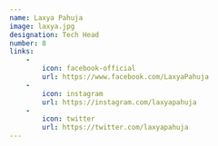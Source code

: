 ```yaml
---
name: Laxya Pahuja
image: laxya.jpg
designation: Tech Head
number: 8
links:
    -
        icon: facebook-official
        url: https://www.facebook.com/LaxyaPahuja
    -
        icon: instagram
        url: https://instagram.com/laxyapahuja
    -
        icon: twitter
        url: https://twitter.com/laxyapahuja
---
```

